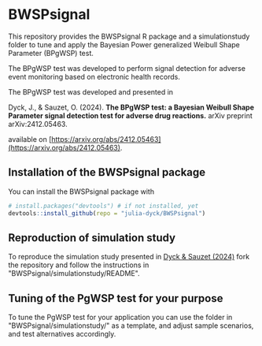 # BWSPsignal

This repository provides the BWSPsignal R package and a simulationstudy folder to tune and apply the Bayesian Power generalized Weibull Shape Parameter (BPgWSP) test.

The BPgWSP test was developed to perform signal detection for adverse event monitoring based on electronic health records.

The BPgWSP test was developed and presented in

Dyck, J., & Sauzet, O. (2024). **The BPgWSP test: a Bayesian Weibull Shape Parameter signal detection test for adverse drug reactions.** arXiv preprint arXiv:2412.05463.

available on [https://arxiv.org/abs/2412.05463](https://arxiv.org/abs/2412.05463).

## Installation of the BWSPsignal package
You can install the BWSPsignal package with

``` r
# install.packages("devtools") # if not installed, yet
devtools::install_github(repo = "julia-dyck/BWSPsignal")
```

## Reproduction of simulation study
To reproduce the simulation study presented in [Dyck & Sauzet (2024)](https://arxiv.org/abs/2412.05463) fork the repository and follow the instructions in "BWSPsignal/simulationstudy/README".

## Tuning of the PgWSP test for your purpose
To tune the PgWSP test for your application you can use the folder in "BWSPsignal/simulationstudy/" as a template, and adjust sample scenarios, and test alternatives accordingly.

